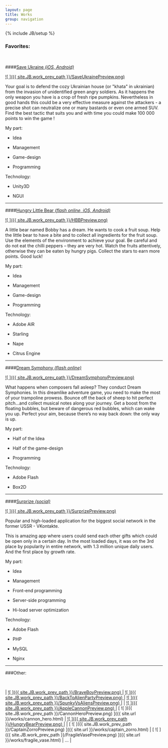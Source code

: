 ```yaml
---
layout: page
title: Works
group: navigation
---
```


{% include JB/setup %}

<!-- style="background-color:#F00" -->

<!-- Туду
   * Обьявить константой путь к превью ассетам и обычным ассетам
-->
<!--
Порядок расположения работ. Можно чем ниже - тем старше.
BraveBoyPreview.png

DreamSymphonyPreview.png
BackToAlienPartyPreview.png
SpunkyVsAliensPreview.png
HungryBearPreview.png

AppleCannonPreview.png
CannonHeroPreview.png
CaptainZorroPreview.png
FragileVasePreview.png
-->

### Favorites:

<br>

####[Save Ukraine *(iOS, Android)*](/works/save_ukraine.html)

[ ![ ]({{ site.JB.work_prev_path }}/SaveUkrainePreview.png) ](/works/save_ukraine.html)

Your goal is to defend the cozy Ukrainian house (or "khata" in ukrainian) from the invasion of unidentified green angry
soldiers. As it happens the only weapon you have is a crop of fresh ripe pumpkins. Nevertheless in good hands this could
be a very effective measure against the attackers - a precise shot can neutralize one or many bastards or even one armed SUV.
Find the best tactic that suits you and with time you could make 100 000 points to win the game !

My part:

* Idea

* Management

* Game-design

* Programming

Technology:

* Unity3D

* NGUI

---

####[Hungry Little Bear *(flash online, iOS, Android)*](/works/hungry_little_bear.html)

[ ![ ]({{ site.JB.work_prev_path }}/HBBPreview.png) ](/works/hungry_little_bear.html)

A little bear named Bobby has a dream. He wants to cook a fruit soup. Help the little bear to have a bite and to
collect all ingredients for the fruit soup. Use the elements of the environment to achieve your goal. Be careful
and do not eat the chilli peppers – they are very hot. Watch the fruits attentively, otherwise they can be eaten
by hungry pigs. Collect the stars to earn more points. Good luck!

My part:

* Idea

* Management

* Game-design

* Programming


Technology:

* Adobe AIR

* Starling

* Nape

* Citrus Engine

---

####[Dream Symphony *(flash online)*](/works/dream_symphony.html)

[ ![ ]({{ site.JB.work_prev_path }}/DreamSymphonyPreview.png) ](/works/dream_symphony.html)

What happens when composers fall asleep? They conduct Dream Symphonies.
In this dreamlike adventure game, you need to make the most of your trampoline prowess. Bounce off the back
of sheep to hit perfect pitch…and collect musical notes along your journey. Get a boost from the floating bubbles,
but beware of dangerous red bubbles, which can wake you up. Perfect your aim, because
there’s no way back down: the only way is up.

My part:

* Half of the Idea

* Half of the game-design

* Programming

Technology:

* Adobe Flash

* Box2D

---

####[Surprize *(social)*](/works/surprize.html)

[ ![ ]({{ site.JB.work_prev_path }}/SurprizePreview.png) ](/works/surprize.html)

Popular and high-loaded application for the biggest social network in the former USSR - VKontakte.

This is amazing app where users could send each other gifts which could be open only in a certain day.
In the most loaded days, it was on the 3rd place by popularity in entire network, with 1.3 million unique daily users.
And the first place by growth rate.

My part:

* Idea

* Management

* Front-end programming

* Server-side programming

* Hi-load server optimization

Technology:

* Adobe Flash

* PHP

* MySQL

* Nginx

---

###Other:

<br>

| [ ![ ]({{ site.JB.work_prev_path }}/BraveBoyPreview.png) ](/works/brave_boy.html) | [ ![ ]({{ site.JB.work_prev_path }}/BackToAlienPartyPreview.png) ](/works/back_to_alien_party.html) | [ ![ ]({{ site.JB.work_prev_path }}/SpunkyVsAliensPreview.png) ](/works/spunky_vs_aliens.html) |
| [ ![ ]({{ site.JB.work_prev_path }}/AppleCannonPreview.png) ](/works/apple_cannon.html) | [ ![ ]({{ site.JB.work_prev_path }}/CannonHeroPreview.png) ]({{ site.url }}/works/cannon_hero.html) | [ ![ ]({{ site.JB.work_prev_path }}/HungryBearPreview.png) ](/works/hungry_bear.html) |
| [ ![ ]({{ site.JB.work_prev_path }}/CaptainZorroPreview.png) ]({{ site.url }}/works/captain_zorro.html) | [ ![ ]({{ site.JB.work_prev_path }}/FragileVasePreview.png) ]({{ site.url }}/works/fragile_vase.html) | ... |
